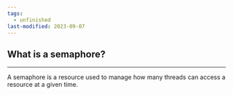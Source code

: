 ```yaml
---
tags:
  - unfinished
last-modified: 2023-09-07
---
```

## What is a semaphore?
---
A semaphore is a resource used to manage how many threads can access a resource at a given time.